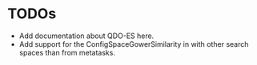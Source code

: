# TODOs

- Add documentation about QDO-ES here.
- Add support for the ConfigSpaceGowerSimilarity in with other search spaces than from metatasks.
